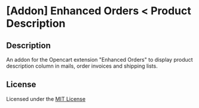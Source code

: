 # [Addon] Enhanced Orders < Product Description

## Description
An addon for the Opencart extension "Enhanced Orders" to display product description column in mails, order invoices and shipping lists.

## License
Licensed under the [MIT License](LICENSE.txt)
